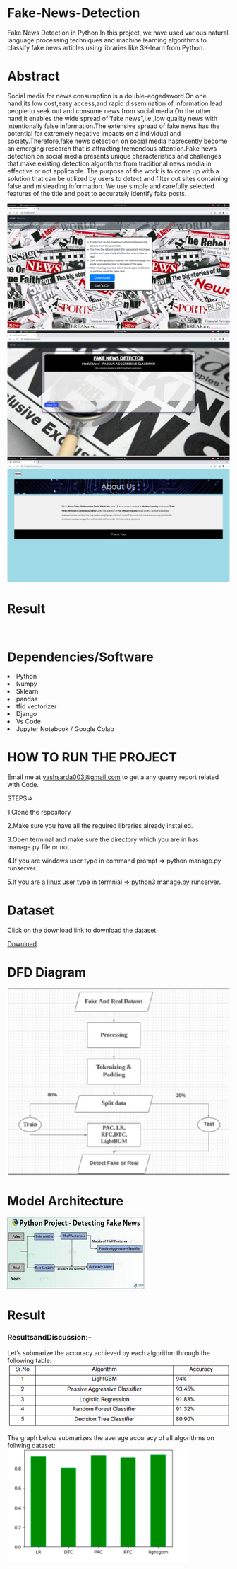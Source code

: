 # Fake-News-Detection
Fake News Detection in Python  In this project, we have used various natural language processing techniques and machine learning algorithms to classify fake news articles using libraries like SK-learn from Python.

# Abstract
Social media for news consumption is a double-edgedsword.On one hand,its low cost,easy access,and rapid dissemination of information lead people to seek out and consume news from social media.On the other hand,it enables the wide spread of“fake news”,i.e.,low quality news with intentionally false information.The extensive spread of fake news has the potential for extremely negative impacts on a individual and society.Therefore,fake news detection on social media hasrecently become an emerging research that is attracting tremendous attention.Fake news detection on social media presents unique  characteristics and challenges that make existing detection algorithms from  traditional news media in effective or not applicable. The purpose of the work is to come up with a solution that can be utilized by users to detect and filter out sites containing false and misleading information. We use simple and carefully selected features of the title and post to accurately identify fake posts.

<img src="Images/Screenshot from 2022-07-03 14-26-03.png" alt="">
<img src="Images/Screenshot from 2022-07-03 14-26-34.png" alt="">
<img src="Images/Screenshot from 2022-07-03 14-58-59.png" alt="">

# Result
<img src="Images/collage.png" alt="">

# Dependencies/Software

<li>Python</li>
<li>Numpy</li>
<li>Sklearn</li>
<li>pandas</li>
<li>tfid vectorizer</li>
<li>Django</li>
<li>Vs Code</li>
<li>Jupyter Notebook / Google Colab</li>

# HOW TO RUN THE PROJECT

Email me at yashsarda003@gmail.com to get a any querry report related with Code.

STEPS=>

1.Clone the repository 

2.Make sure you have all the required libraries already installed.

3.Open terminal and make sure the directory which you are in has manage.py file or not.

4.If you are windows user type in command prompt => python manage.py runserver.

5.If you are a linux user type in termnial => python3 manage.py runserver.

# Dataset
<p> Click on the download link to download the dataset. </p>
<a href="dataset/fake_or_real_news.zip"> Download</a>

# DFD Diagram
<img src="Images/DFD_diagram.png" alt="">

# Model Architecture
<img src="Images/Architecture_fake_news.jpeg" alt="">


# Result
### ResultsandDiscussion:-
Let’s submarize the accuracy achieved by each algorithm through the following table:
<img src="Images/table.png" alt="">

The graph below submarizes the average accuracy of all algorithms on follwing dataset:
<img src="Images/compare_graph.png" alt="">

